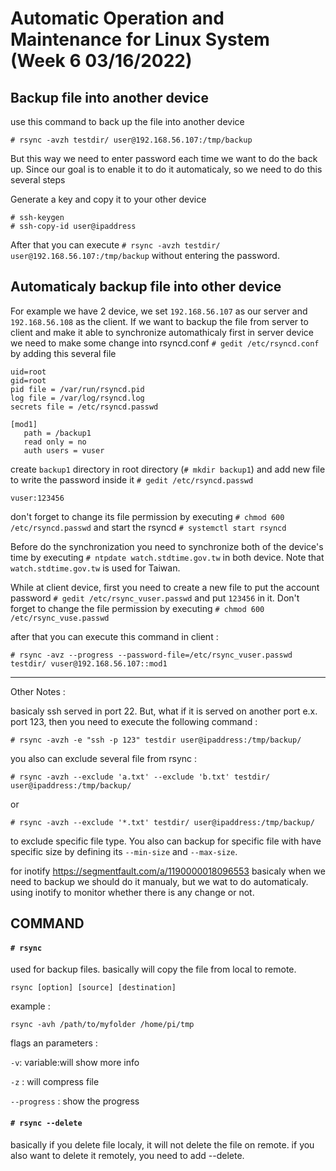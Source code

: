 # Automatic Operation and Maintenance for Linux System (Week 6 03/16/2022)

## Backup file into another device

use this command to back up the file into another device

```
# rsync -avzh testdir/ user@192.168.56.107:/tmp/backup
```

But this way we need to enter password each time we want to do the back up. Since our goal is to enable it to do it automaticaly, so we need to do this several steps

Generate a key and copy it to your other device

```
# ssh-keygen
# ssh-copy-id user@ipaddress
```

After that you can execute `# rsync -avzh testdir/ user@192.168.56.107:/tmp/backup` without entering the password.

## Automaticaly backup file into other device
For example we have 2 device, we set `192.168.56.107` as our server and `192.168.56.108` as the client. If we want to backup the file from server to client and make it able to synchronize automathicaly first in server device we need to make some change into rsyncd.conf `# gedit /etc/rsyncd.conf` by adding this several file

```
uid=root
gid=root
pid file = /var/run/rsyncd.pid
log file = /var/log/rsyncd.log
secrets file = /etc/rsyncd.passwd

[mod1]
   path = /backup1
   read only = no
   auth users = vuser
```

create `backup1` directory in root directory (`# mkdir backup1`) and add new file to write the password inside it `# gedit /etc/rsyncd.passwd`

```
vuser:123456
```

don't forget to change its file permission by executing `# chmod 600 /etc/rsyncd.passwd` and start the rsyncd `# systemctl start rsyncd`

Before do the synchronization you need to synchronize both of the device's time by executing `# ntpdate watch.stdtime.gov.tw` in both device. Note that `watch.stdtime.gov.tw` is used for Taiwan.

While at client device, first you need to create a new file to put the account password `# gedit /etc/rsync_vuser.passwd` and put `123456` in it. Don't forget to change the file permission by executing `# chmod 600 /etc/rsync_vuse.passwd`

after that you can execute this command in client :

```
# rsync -avz --progress --password-file=/etc/rsync_vuser.passwd testdir/ vuser@192.168.56.107::mod1
```

---

Other Notes :

basicaly ssh served in port 22. But, what if it is served on another port e.x. port 123, then you need to execute the following command :

`# rsync -avzh -e "ssh -p 123" testdir user@ipaddress:/tmp/backup/`

you also can exclude several file from rsync :

`# rsync -avzh --exclude 'a.txt' --exclude 'b.txt' testdir/ user@ipaddress:/tmp/backup/`

or

`# rsync -avzh --exclude '*.txt' testdir/ user@ipaddress:/tmp/backup/`

to exclude specific file type. You also can backup for specific file with have specific size by defining its `--min-size` and `--max-size`.


for inotify
https://segmentfault.com/a/1190000018096553
basicaly when we need to backup we should do it manualy, but we wat to do automaticaly. using inotify to monitor whether there is any change or not.

## COMMAND
#### `# rsync`
used for backup files. basically will copy the file from local to remote.

```
rsync [option] [source] [destination]
```

example :
```
rsync -avh /path/to/myfolder /home/pi/tmp
```

flags an parameters :

`-v`: variable:will show more info

`-z` : will compress file

`--progress` : show the progress

#### `# rsync --delete`
basically if you delete file localy, it will not delete the file on remote. if you also want to delete it remotely, you need to add --delete.